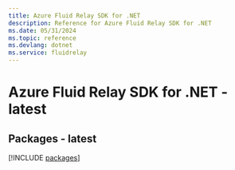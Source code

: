 ```yaml
---
title: Azure Fluid Relay SDK for .NET
description: Reference for Azure Fluid Relay SDK for .NET
ms.date: 05/31/2024
ms.topic: reference
ms.devlang: dotnet
ms.service: fluidrelay
---
```

# Azure Fluid Relay SDK for .NET - latest
## Packages - latest
[!INCLUDE [packages](fluid-relay-index.md)]